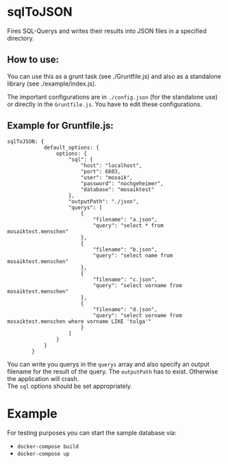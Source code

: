 sqlToJSON
=========

Fires SQL-Querys and writes their results into JSON files in a specified directory.

How to use:
----------

You can use this as a grunt task (see ./Gruntfile.js) and also as a standalone
library (see ./example/index.js).  

The important configurations are in `./config.json` (for the standalone use) or directly in the `Gruntfile.js`.
You have to edit these configurations.

Example for Gruntfile.js:
--------

```
sqlToJSON: {
            default_options: {
                options: {
                    "sql": {
                        "host": "localhost",
                        "port": 6603,
                        "user": "mosaik",
                        "password": "nochgeheimer",
                        "database": "mosaiktest"
                    },
                    "outputPath": "./json",
                    "querys": [
                        {
                            "filename": "a.json",
                            "query": "select * from mosaiktest.menschen"
                        },
                        {
                            "filename": "b.json",
                            "query": "select name from mosaiktest.menschen"
                        },
                        {
                            "filename": "c.json",
                            "query": "select vorname from mosaiktest.menschen"
                        },
                        {
                            "filename": "d.json",
                            "query": "select vorname from mosaiktest.menschen where vorname LIKE 'tolga'"
                        }
                    ]
                }
            }
        }
```

You can write you querys in the `querys` array and also specify an output filename for the result of the query.
The `outputPath` has to exist. Otherwise the application will crash.  
The `sql` options should be set appropriately.

Example
=======

For testing purposes you can start the sample database via:
- `docker-compose build`
- `docker-compose up`
